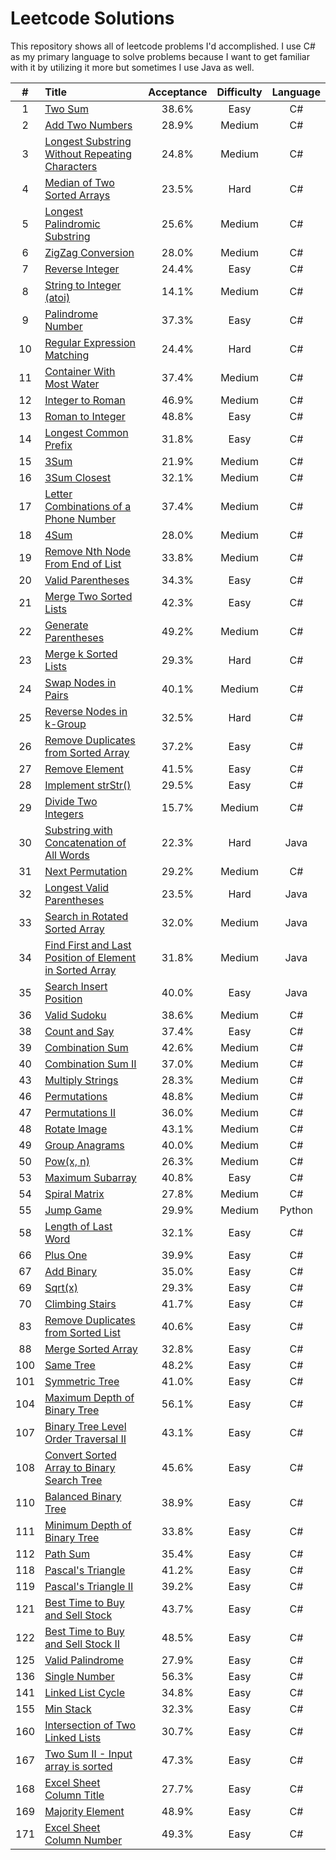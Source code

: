 # Leetcode Solutions

This repository shows all of leetcode problems I'd accomplished. I use C# as my primary language to solve problems because I want to get familiar with it by utilizing it more but sometimes I use Java as well.

| # | Title | Acceptance | Difficulty | Language | 
|:---:|:---|:---:|:---:|:---:|
|1|[Two Sum](https://github.com/mtmmy/Leetcode/tree/master/Csharp/Leetcode/0001_TwoSum)|38.6%|Easy|C#|
|2|[Add Two Numbers](https://github.com/mtmmy/Leetcode/tree/master/Csharp/Leetcode/0002_AddTwoNumbers)|28.9%|Medium|C#|
|3|[Longest Substring Without Repeating Characters](https://github.com/mtmmy/Leetcode/tree/master/Csharp/Leetcode/0003_LongestSubstringWithoutRepeatingChars)|24.8%|Medium|C#|
|4|[Median of Two Sorted Arrays](https://github.com/mtmmy/Leetcode/tree/master/Csharp/Leetcode/0004_MedianOfTwoSortedArrays)|23.5%|Hard|C#|
|5|[Longest Palindromic Substring](https://github.com/mtmmy/Leetcode/tree/master/Csharp/Leetcode/0005_LongestPalindromicSubstring)|25.6%|Medium|C#|
|6|[ZigZag Conversion](https://github.com/mtmmy/Leetcode/tree/master/Csharp/Leetcode/0006_ZigZagCoversion)|28.0%|Medium|C#|
|7|[Reverse Integer](https://github.com/mtmmy/Leetcode/tree/master/Csharp/Leetcode/0007_ReverseInterger)|24.4%|Easy|C#|
|8|[String to Integer (atoi)](https://github.com/mtmmy/Leetcode/tree/master/Csharp/Leetcode/0008_StringToInteger)|14.1%|Medium|C#|
|9|[Palindrome Number](https://github.com/mtmmy/Leetcode/tree/master/Csharp/Leetcode/0009_PalindromeNumber)|37.3%|Easy|C#|
|10|[Regular Expression Matching](https://github.com/mtmmy/Leetcode/tree/master/Csharp/Leetcode/0010_RegularExpressionMatching)|24.4%|Hard|C#|
|11|[Container With Most Water](https://github.com/mtmmy/Leetcode/tree/master/Csharp/Leetcode/0011_ContainerWIthMostWater)|37.4%|Medium|C#|
|12|[Integer to Roman](https://github.com/mtmmy/Leetcode/tree/master/Csharp/Leetcode/0012_IntegerToRoman)|46.9%|Medium|C#|
|13|[Roman to Integer](https://github.com/mtmmy/Leetcode/tree/master/Csharp/Leetcode/0013_RomanToInteger)|48.8%|Easy|C#|
|14|[Longest Common Prefix](https://github.com/mtmmy/Leetcode/tree/master/Csharp/Leetcode/0014_LongestCommonPrefix)|31.8%|Easy|C#|
|15|[3Sum](https://github.com/mtmmy/Leetcode/tree/master/Csharp/Leetcode/0015_ThreeSum)|21.9%|Medium|C#|
|16|[3Sum Closest](https://github.com/mtmmy/Leetcode/tree/master/Csharp/Leetcode/0016_ThreeSumClosest)|32.1%|Medium|C#|
|17|[Letter Combinations of a Phone Number](https://github.com/mtmmy/Leetcode/tree/master/Csharp/Leetcode/0017_LetterCombinationOfPhone)|37.4%|Medium|C#|
|18|[4Sum](https://github.com/mtmmy/Leetcode/tree/master/Csharp/Leetcode/0018_4Sum)|28.0%|Medium|C#|
|19|[Remove Nth Node From End of List](https://github.com/mtmmy/Leetcode/tree/master/Csharp/Leetcode/0019_RemoveNthNodeFromEndOfList)|33.8%|Medium|C#|
|20|[Valid Parentheses](https://github.com/mtmmy/Leetcode/tree/master/Csharp/Leetcode/0020_ValidPalindrome)|34.3%|Easy|C#|
|21|[Merge Two Sorted Lists](https://github.com/mtmmy/Leetcode/tree/master/Csharp/Leetcode/0021_MergedTwoSortedList)|42.3%|Easy|C#|
|22|[Generate Parentheses](https://github.com/mtmmy/Leetcode/tree/master/Csharp/Leetcode/0022_GenerateParentheses)|49.2%|Medium|C#|
|23|[Merge k Sorted Lists](https://github.com/mtmmy/Leetcode/tree/master/Csharp/Leetcode/0023_MergeKSortedLists)|29.3%|Hard|C#|
|24|[Swap Nodes in Pairs](https://github.com/mtmmy/Leetcode/tree/master/Csharp/Leetcode/0024_SwapNodesInPairs)|40.1%|Medium|C#|
|25|[Reverse Nodes in k-Group](https://github.com/mtmmy/Leetcode/tree/master/Csharp/Leetcode/0025_ReverseNodesInKGroup)|32.5%|Hard|C#|
|26|[Remove Duplicates from Sorted Array](https://github.com/mtmmy/Leetcode/tree/master/Csharp/Leetcode/0026_RemoveDuplicateFromSortedArray)|37.2%|Easy|C#|
|27|[Remove Element](https://github.com/mtmmy/Leetcode/tree/master/Csharp/Leetcode/0027_RemoveElement)|41.5%|Easy|C#|
|28|[Implement strStr()](https://github.com/mtmmy/Leetcode/tree/master/Csharp/Leetcode/0028_Implement_strStr)|29.5%|Easy|C#|
|29|[Divide Two Integers](https://github.com/mtmmy/Leetcode/tree/master/Csharp/Leetcode/0029_DevideTwoIntegers)|15.7%|Medium|C#|
|30|[Substring with Concatenation of All Words](https://github.com/mtmmy/Leetcode/tree/master/Java/Leetcode/src/main/java/com/leetcode/_0030_SubstringWithConcatenationOfAllWords)|22.3%|Hard|Java|
|31|[Next Permutation](https://github.com/mtmmy/Leetcode/tree/master/Csharp/Leetcode/0031_NextPermutation)|29.2%|Medium|C#|
|32|[Longest Valid Parentheses](https://github.com/mtmmy/Leetcode/tree/master/Java/Leetcode/src/main/java/com/leetcode/_0032_LongestValidParentheses)|23.5%|Hard|Java|
|33|[Search in Rotated Sorted Array](https://github.com/mtmmy/Leetcode/tree/master/Java/Leetcode/src/main/java/com/leetcode/_0033_SearchInRotatedSortedArray)|32.0%|Medium|Java|
|34|[Find First and Last Position of Element in Sorted Array](https://github.com/mtmmy/Leetcode/tree/master/Java/Leetcode/src/main/java/com/leetcode/_0034_FindFirstAndLastPositionOfElementInSortedArray)|31.8%|Medium|Java|
|35|[Search Insert Position](https://github.com/mtmmy/Leetcode/tree/master/Java/Leetcode/src/main/java/com/leetcode/_0035_SearchInsertPosition)|40.0%|Easy|Java|
|36|[Valid Sudoku](https://github.com/mtmmy/Leetcode/tree/master/Csharp/Leetcode/0036_ValidSudoku)|38.6%|Medium|C#|
|38|[Count and Say](https://github.com/mtmmy/Leetcode/tree/master/Csharp/Leetcode/0038_CountAndSay)|37.4%|Easy|C#|
|39|[Combination Sum](https://github.com/mtmmy/Leetcode/tree/master/Csharp/Leetcode/0039_CombinationSum)|42.6%|Medium|C#|
|40|[Combination Sum II](https://github.com/mtmmy/Leetcode/tree/master/Csharp/Leetcode/0040_CombinationSum2)|37.0%|Medium|C#|
|43|[Multiply Strings](https://github.com/mtmmy/Leetcode/tree/master/Csharp/Leetcode/0043_MultiplyStrings.cs)|28.3%|Medium|C#|
|46|[Permutations](https://github.com/mtmmy/Leetcode/tree/master/Csharp/Leetcode/0046_Permutations)|48.8%|Medium|C#|
|47|[Permutations II](https://github.com/mtmmy/Leetcode/tree/master/Csharp/Leetcode/0047_Permutations2)|36.0%|Medium|C#|
|48|[Rotate Image](https://github.com/mtmmy/Leetcode/tree/master/Csharp/Leetcode/0048_RotateImage)|43.1%|Medium|C#|
|49|[Group Anagrams](https://github.com/mtmmy/Leetcode/tree/master/Csharp/Leetcode/0049_GroupAnagrams)|40.0%|Medium|C#|
|50|[Pow(x, n)](https://github.com/mtmmy/Leetcode/tree/master/Csharp/Leetcode/0050_PowX_N)|26.3%|Medium|C#|
|53|[Maximum Subarray](https://github.com/mtmmy/Leetcode/tree/master/Csharp/Leetcode/0053_MaximumSubarray)|40.8%|Easy|C#|
|54|[Spiral Matrix](https://github.com/mtmmy/Leetcode/tree/master/Csharp/Leetcode/0054_SpiralMatrix)|27.8%|Medium|C#|
|55|[Jump Game](https://github.com/mtmmy/Leetcode/tree/master/Python/0055_JumpGame)|29.9%|Medium|Python|
|58|[Length of Last Word](https://github.com/mtmmy/Leetcode/tree/master/Csharp/Leetcode/0058_LengthOfLastWord)|32.1%|Easy|C#|
|66|[Plus One](https://github.com/mtmmy/Leetcode/tree/master/Csharp/Leetcode/0066_PlusOne)|39.9%|Easy|C#|
|67|[Add Binary](https://github.com/mtmmy/Leetcode/tree/master/Csharp/Leetcode/0067_AddBinary)|35.0%|Easy|C#|
|69|[Sqrt(x)](https://github.com/mtmmy/Leetcode/tree/master/Csharp/Leetcode/0069_SqrtOfX)|29.3%|Easy|C#|
|70|[Climbing Stairs](https://github.com/mtmmy/Leetcode/tree/master/Csharp/Leetcode/0070_ClimbingStairs)|41.7%|Easy|C#|
|83|[Remove Duplicates from Sorted List](https://github.com/mtmmy/Leetcode/tree/master/Csharp/Leetcode/0083_RemoveDuplicatesFromSortedList)|40.6%|Easy|C#|
|88|[Merge Sorted Array](https://github.com/mtmmy/Leetcode/tree/master/Csharp/Leetcode/0088_MergeSortedArray)|32.8%|Easy|C#|
|100|[Same Tree](https://github.com/mtmmy/Leetcode/tree/master/Csharp/Leetcode/0100_SameTree)|48.2%|Easy|C#|
|101|[Symmetric Tree](https://github.com/mtmmy/Leetcode/tree/master/Csharp/Leetcode/0101_SymmetricTree)|41.0%|Easy|C#|
|104|[Maximum Depth of Binary Tree](https://github.com/mtmmy/Leetcode/tree/master/Csharp/Leetcode/0104_MaximumDepthOfBinaryTree)|56.1%|Easy|C#|
|107|[Binary Tree Level Order Traversal II](https://github.com/mtmmy/Leetcode/tree/master/Csharp/Leetcode/0107_BinaryTreeLevelOrderTraversal2)|43.1%|Easy|C#|
|108|[Convert Sorted Array to Binary Search Tree](https://github.com/mtmmy/Leetcode/tree/master/Csharp/Leetcode/0108_ConvertSortedArrayToBinarySearchTree)|45.6%|Easy|C#|
|110|[Balanced Binary Tree](https://github.com/mtmmy/Leetcode/tree/master/Csharp/Leetcode/0110_BalancedBinaryTree)|38.9%|Easy|C#|
|111|[Minimum Depth of Binary Tree](https://github.com/mtmmy/Leetcode/tree/master/Csharp/Leetcode/0111_MinimumDepthOfBinaryTree)|33.8%|Easy|C#|
|112|[Path Sum](https://github.com/mtmmy/Leetcode/tree/master/Csharp/Leetcode/0112_PathSum)|35.4%|Easy|C#|
|118|[Pascal's Triangle](https://github.com/mtmmy/Leetcode/tree/master/Csharp/Leetcode/0118_PascalsTriangle)|41.2%|Easy|C#|
|119|[Pascal's Triangle II](https://github.com/mtmmy/Leetcode/tree/master/Csharp/Leetcode/0119_PascalsTriangle2)|39.2%|Easy|C#|
|121|[Best Time to Buy and Sell Stock](https://github.com/mtmmy/Leetcode/tree/master/Csharp/Leetcode/0121_BestTimeToBuyAndSellStock)|43.7%|Easy|C#|
|122|[Best Time to Buy and Sell Stock II](https://github.com/mtmmy/Leetcode/tree/master/Csharp/Leetcode/0122_BestTimeToBUyAndSellStock2)|48.5%|Easy|C#|
|125|[Valid Palindrome](https://github.com/mtmmy/Leetcode/tree/master/Csharp/Leetcode/0125_ValidPalindrome)|27.9%|Easy|C#|
|136|[Single Number](https://github.com/mtmmy/Leetcode/tree/master/Csharp/Leetcode/0136_SingleNumber)|56.3%|Easy|C#|
|141|[Linked List Cycle](https://github.com/mtmmy/Leetcode/tree/master/Csharp/Leetcode/0141_LinkedListCycle)|34.8%|Easy|C#|
|155|[Min Stack](https://github.com/mtmmy/Leetcode/tree/master/Csharp/Leetcode/0155_MinStack)|32.3%|Easy|C#|
|160|[Intersection of Two Linked Lists](https://github.com/mtmmy/Leetcode/tree/master/Csharp/Leetcode/0160_IntersectionOfTwoLinkedLists)|30.7%|Easy|C#|
|167|[Two Sum II - Input array is sorted](https://github.com/mtmmy/Leetcode/tree/master/Csharp/Leetcode/0167_TwoSum2_InputArrayIsSorted)|47.3%|Easy|C#|
|168|[Excel Sheet Column Title](https://github.com/mtmmy/Leetcode/tree/master/Csharp/Leetcode/0168_ExcelSheetColumnTitle)|27.7%|Easy|C#|
|169|[Majority Element](https://github.com/mtmmy/Leetcode/tree/master/Csharp/Leetcode/0169_MajorityElement)|48.9%|Easy|C#|
|171|[Excel Sheet Column Number](https://github.com/mtmmy/Leetcode/tree/master/Csharp/Leetcode/0171_ExcelSheetColumnNumber)|49.3%|Easy|C#|
